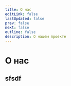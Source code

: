 ```yaml
---
title: О нас
editLink: false
lastUpdated: false
prev: false
next: false
outline: false
description: О нашем проекте
---
```


# О нас

## sfsdf
